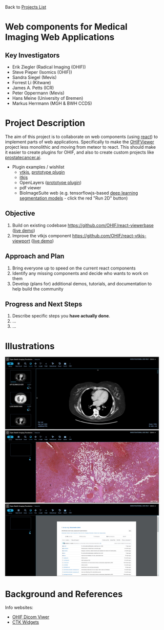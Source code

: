 Back to [Projects List](../../README.md#ProjectsList)

# Web components for Medical Imaging Web Applications

## Key Investigators

- Erik Ziegler (Radical Imaging (OHIF))
- Steve Pieper (Isomics (OHIF))
- Sandra Siegel (Mevis)
- Forrest Li (Kitware)
- James A. Petts (ICR)
- Peter Oppermann (Mevis)
- Hans Meine (University of Bremen)
- Markus Herrmann (MGH & BWH CCDS)

# Project Description

The aim of this project is to collaborate on web components (using [react](https://reactjs.org)) to implement parts of web applications.
Specifically to make the [OHIFViewer](https://github.com/OHIF/Viewers) project less monolithic and moving from meteor to react.  This should make it easier to
create plugins for OHIF, and also to create custom projects like [prostatecancer.ai](http://prostatecancer.ai).

- Plugin examples / wishlist
  - [vtkjs](https://kitware.github.io/vtk-js/index.html), [prototype plugin](https://github.com/OHIF/VTKPlugin)
  - [itkjs](http://insightsoftwareconsortium.github.io/itk-js/)
  - OpenLayers ([prototype plugin](https://github.com/OHIF/OpenLayersPlugin))
  - pdf viewer
  - BioImageSuite web (e.g. tensorflowjs-based [deep learning segmentation models](https://bioimagesuiteweb.github.io/unstableapp/tfjsexample.html) - click the red "Run 2D" button)

## Objective
1. Build on existing codebase https://github.com/OHIF/react-viewerbase ([live demo](https://react.ohif.org))
1. Improve the vtkjs component https://github.com/OHIF/react-vtkjs-viewport ([live demo](https://react-vtkjs-viewport.netlify.com/))


## Approach and Plan

1. Bring everyone up to speed on the current react components
1. Identify any missing components and decide who wants to work on them
1. Develop (plans for) additional demos, tutorials, and documentation to help build the community

## Progress and Next Steps

1. Describe specific steps you **have actually done**.
1. ...
1. ...

# Illustrations

![Current state of the React version](ohif_viewer.JPG)
![Microscopy Extension](microscopy_extension.JPG)
![PDF Extension](pdf_extension.JPG)


# Background and References

Info websites:

- [OHIF Dicom Viwer](https://docs.ohif.org/)
- [CTK Widgets](http://www.commontk.org/index.php/Documentation/ImageGallery)
